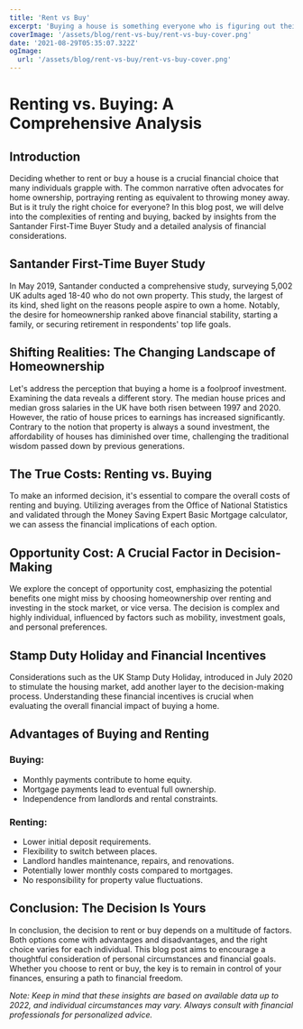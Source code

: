 ```yaml
---
title: 'Rent vs Buy'
excerpt: 'Buying a house is something everyone who is figuring out their finances thinks about at one point or another. A lot of the time with the voice of someone else telling you it’s the right thing to do. I mean renting is just paying your landlords mortgage or throwing money away or something like that. But is it really?'
coverImage: '/assets/blog/rent-vs-buy/rent-vs-buy-cover.png'
date: '2021-08-29T05:35:07.322Z'
ogImage:
  url: '/assets/blog/rent-vs-buy/rent-vs-buy-cover.png'
---
```


# Renting vs. Buying: A Comprehensive Analysis

## Introduction

Deciding whether to rent or buy a house is a crucial financial choice that many individuals grapple with. The common narrative often advocates for home ownership, portraying renting as equivalent to throwing money away. But is it truly the right choice for everyone? In this blog post, we will delve into the complexities of renting and buying, backed by insights from the Santander First-Time Buyer Study and a detailed analysis of financial considerations.

## Santander First-Time Buyer Study

In May 2019, Santander conducted a comprehensive study, surveying 5,002 UK adults aged 18-40 who do not own property. This study, the largest of its kind, shed light on the reasons people aspire to own a home. Notably, the desire for homeownership ranked above financial stability, starting a family, or securing retirement in respondents' top life goals.

## Shifting Realities: The Changing Landscape of Homeownership

Let's address the perception that buying a home is a foolproof investment. Examining the data reveals a different story. The median house prices and median gross salaries in the UK have both risen between 1997 and 2020. However, the ratio of house prices to earnings has increased significantly. Contrary to the notion that property is always a sound investment, the affordability of houses has diminished over time, challenging the traditional wisdom passed down by previous generations.

## The True Costs: Renting vs. Buying

To make an informed decision, it's essential to compare the overall costs of renting and buying. Utilizing averages from the Office of National Statistics and validated through the Money Saving Expert Basic Mortgage calculator, we can assess the financial implications of each option.

## Opportunity Cost: A Crucial Factor in Decision-Making

We explore the concept of opportunity cost, emphasizing the potential benefits one might miss by choosing homeownership over renting and investing in the stock market, or vice versa. The decision is complex and highly individual, influenced by factors such as mobility, investment goals, and personal preferences.

## Stamp Duty Holiday and Financial Incentives

Considerations such as the UK Stamp Duty Holiday, introduced in July 2020 to stimulate the housing market, add another layer to the decision-making process. Understanding these financial incentives is crucial when evaluating the overall financial impact of buying a home.

## Advantages of Buying and Renting

### Buying:
- Monthly payments contribute to home equity.
- Mortgage payments lead to eventual full ownership.
- Independence from landlords and rental constraints.

### Renting:
- Lower initial deposit requirements.
- Flexibility to switch between places.
- Landlord handles maintenance, repairs, and renovations.
- Potentially lower monthly costs compared to mortgages.
- No responsibility for property value fluctuations.

## Conclusion: The Decision Is Yours

In conclusion, the decision to rent or buy depends on a multitude of factors. Both options come with advantages and disadvantages, and the right choice varies for each individual. This blog post aims to encourage a thoughtful consideration of personal circumstances and financial goals. Whether you choose to rent or buy, the key is to remain in control of your finances, ensuring a path to financial freedom.

*Note: Keep in mind that these insights are based on available data up to 2022, and individual circumstances may vary. Always consult with financial professionals for personalized advice.*
